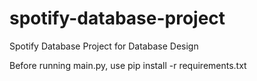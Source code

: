 # spotify-database-project
Spotify Database Project for Database Design

Before running main.py, use pip install -r requirements.txt
